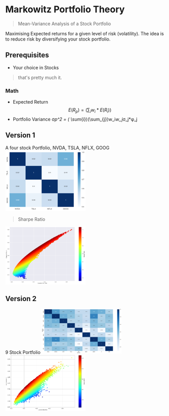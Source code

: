 # Markowitz Portfolio Theory
> Mean-Variance Analysis of a Stock Portfolio

Maximising Expected returns for a given level of risk (volatility). The idea is to reduce risk by diversifying your stock portfolio.  

## Prerequisites
- Your choice in Stocks
> that's pretty much it.

### Math

- Expected Return
$$	E(R_p) = ( \sum_{i}w_i*E(R_i)) $$
- Portfolio Variance
&sigma;_p^2 = ( \sum_{i})(\sum_{j})w_i*w_j*&sigma;_j*&phi;_j

## Version 1
A four stock Portfolio, NVDA, TSLA, NFLX, GOOG
<img src="https://github.com/raam6/MarkowitzPortfolio/blob/main/Resource/correlation_v1.png" width="250">

> Sharpe Ratio
<img src="https://github.com/raam6/MarkowitzPortfolio/blob/main/Resource/Sharpe_V1.png" width="250">

## Version 2
9 Stock Portfolio
<img src="https://github.com/raam6/MarkowitzPortfolio/blob/main/Resource/correlation_v2.png" width="250">
<img src="https://github.com/raam6/MarkowitzPortfolio/blob/main/Resource/Sharpe_v2.png" width="250">
